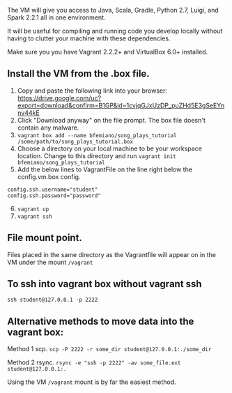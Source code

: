 
The VM will give you access to Java, Scala, Gradle, Python 2.7, Luigi, and Spark 2.2.1 all in one environment. 

It will be useful for compiling and running code you develop locally without having to clutter your machine
with these dependencies. 

Make sure you you have Vagrant 2.2.2+ and VirtualBox 6.0+ installed. 

## Install the VM from the .box file. 

1. Copy and paste the following link into your browser: https://drive.google.com/uc?export=download&confirm=B1GP&id=1cvjqGJxUzDP_puZHd5E3gSeEYnnv44kE
2. Click "Download anyway" on the file prompt. The box file doesn't contain any malware. 
3. `vagrant box add --name bfemiano/song_plays_tutorial /some/path/to/song_plays_tutorial.box`
4. Choose a directory on your local machine to be your workspace location. Change to this directory and run `vagrant init bfemiano/song_plays_tutorial`
5. Add the below lines to VagrantFile on the line right below the config.vm.box config. 
```
config.ssh.username="student"
config.ssh.password="password"
```

6. `vagrant up`
7. `vagrant ssh`


## File mount point.
Files placed in the same directory as the Vagrantfile will appear on in the VM under the mount `/vagrant`

## To ssh into vagrant box without vagrant ssh
`ssh student@127.0.0.1 -p 2222`

## Alternative methods to move data into the vagrant box:
Method 1 scp. `scp -P 2222 -r some_dir student@127.0.0.1:./some_dir`

Method 2 rsync. `rsync -e "ssh -p 2222" -av some_file.ext student@127.0.0.1:.`

Using the VM `/vagrant` mount is by far the easiest method. 